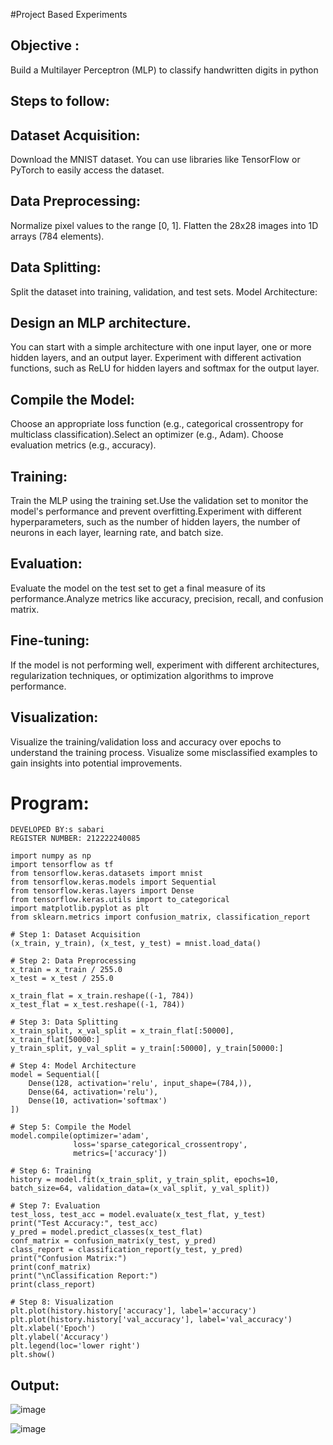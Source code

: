 #Project Based Experiments
## Objective :
 Build a Multilayer Perceptron (MLP) to classify handwritten digits in python
## Steps to follow:
## Dataset Acquisition:
Download the MNIST dataset. You can use libraries like TensorFlow or PyTorch to easily access the dataset.
## Data Preprocessing:
Normalize pixel values to the range [0, 1].
Flatten the 28x28 images into 1D arrays (784 elements).
## Data Splitting:

Split the dataset into training, validation, and test sets.
Model Architecture:
## Design an MLP architecture. 
You can start with a simple architecture with one input layer, one or more hidden layers, and an output layer.
Experiment with different activation functions, such as ReLU for hidden layers and softmax for the output layer.
## Compile the Model:
Choose an appropriate loss function (e.g., categorical crossentropy for multiclass classification).Select an optimizer (e.g., Adam).
Choose evaluation metrics (e.g., accuracy).
## Training:
Train the MLP using the training set.Use the validation set to monitor the model's performance and prevent overfitting.Experiment with different hyperparameters, such as the number of hidden layers, the number of neurons in each layer, learning rate, and batch size.
## Evaluation:

Evaluate the model on the test set to get a final measure of its performance.Analyze metrics like accuracy, precision, recall, and confusion matrix.
## Fine-tuning:
If the model is not performing well, experiment with different architectures, regularization techniques, or optimization algorithms to improve performance.
## Visualization:
Visualize the training/validation loss and accuracy over epochs to understand the training process. Visualize some misclassified examples to gain insights into potential improvements.

# Program:
```
DEVELOPED BY:s sabari
REGISTER NUMBER: 212222240085
```
```PY
import numpy as np
import tensorflow as tf
from tensorflow.keras.datasets import mnist
from tensorflow.keras.models import Sequential
from tensorflow.keras.layers import Dense
from tensorflow.keras.utils import to_categorical
import matplotlib.pyplot as plt
from sklearn.metrics import confusion_matrix, classification_report

# Step 1: Dataset Acquisition
(x_train, y_train), (x_test, y_test) = mnist.load_data()

# Step 2: Data Preprocessing
x_train = x_train / 255.0
x_test = x_test / 255.0

x_train_flat = x_train.reshape((-1, 784))
x_test_flat = x_test.reshape((-1, 784))

# Step 3: Data Splitting
x_train_split, x_val_split = x_train_flat[:50000], x_train_flat[50000:]
y_train_split, y_val_split = y_train[:50000], y_train[50000:]

# Step 4: Model Architecture
model = Sequential([
    Dense(128, activation='relu', input_shape=(784,)),
    Dense(64, activation='relu'),
    Dense(10, activation='softmax')
])

# Step 5: Compile the Model
model.compile(optimizer='adam',
              loss='sparse_categorical_crossentropy',
              metrics=['accuracy'])

# Step 6: Training
history = model.fit(x_train_split, y_train_split, epochs=10, batch_size=64, validation_data=(x_val_split, y_val_split))

# Step 7: Evaluation
test_loss, test_acc = model.evaluate(x_test_flat, y_test)
print("Test Accuracy:", test_acc)
y_pred = model.predict_classes(x_test_flat)
conf_matrix = confusion_matrix(y_test, y_pred)
class_report = classification_report(y_test, y_pred)
print("Confusion Matrix:")
print(conf_matrix)
print("\nClassification Report:")
print(class_report)

# Step 8: Visualization
plt.plot(history.history['accuracy'], label='accuracy')
plt.plot(history.history['val_accuracy'], label='val_accuracy')
plt.xlabel('Epoch')
plt.ylabel('Accuracy')
plt.legend(loc='lower right')
plt.show()
```

## Output:

![image](https://github.com/shalinikannan23/NN-Project-Based-Experiment/assets/118656529/40135ae0-e318-4470-a1d9-e338b29ac61c)

![image](https://github.com/shalinikannan23/NN-Project-Based-Experiment/assets/118656529/2011eca4-6b2d-456f-98e6-1f820ff3f468)




